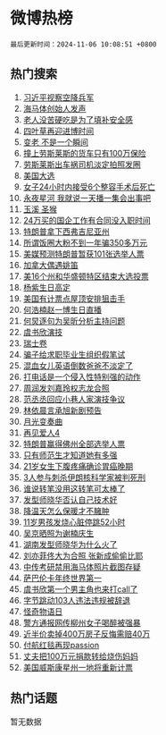 # 微博热榜

`最后更新时间：2024-11-06 10:08:51 +0800`

## 热门搜索

1. [习近平视察空降兵军](https://m.weibo.cn/search?containerid=100103type%3D1%26t%3D10%26q%3D%23%E4%B9%A0%E8%BF%91%E5%B9%B3%E8%A7%86%E5%AF%9F%E7%A9%BA%E9%99%8D%E5%85%B5%E5%86%9B%23&stream_entry_id=51&isnewpage=1&extparam=seat%3D1%26stream_entry_id%3D51%26c_type%3D51%26q%3D%2523%25E4%25B9%25A0%25E8%25BF%2591%25E5%25B9%25B3%25E8%25A7%2586%25E5%25AF%259F%25E7%25A9%25BA%25E9%2599%258D%25E5%2585%25B5%25E5%2586%259B%2523%26cate%3D10103%26dgr%3D0%26pos%3D0%26filter_type%3Drealtimehot%26display_time%3D1730858931%26pre_seqid%3D17308589310290274202854)
1. [海马体创始人发声](https://m.weibo.cn/search?containerid=100103type%3D1%26t%3D10%26q%3D%23%E6%B5%B7%E9%A9%AC%E4%BD%93%E5%88%9B%E5%A7%8B%E4%BA%BA%E5%8F%91%E5%A3%B0%23&stream_entry_id=31&isnewpage=1&extparam=seat%3D1%26flag%3D2%26band_rank%3D1%26cate%3D5001%26pos%3D0%26stream_entry_id%3D31%26lcate%3D5001%26q%3D%2523%25E6%25B5%25B7%25E9%25A9%25AC%25E4%25BD%2593%25E5%2588%259B%25E5%25A7%258B%25E4%25BA%25BA%25E5%258F%2591%25E5%25A3%25B0%2523%26dgr%3D0%26c_type%3D31%26realpos%3D1%26filter_type%3Drealtimehot%26display_time%3D1730858931%26pre_seqid%3D17308589310290274202854)
1. [老人没苦硬吃是为了填补安全感](https://m.weibo.cn/search?containerid=100103type%3D1%26t%3D10%26q%3D%23%E8%80%81%E4%BA%BA%E6%B2%A1%E8%8B%A6%E7%A1%AC%E5%90%83%E6%98%AF%E4%B8%BA%E4%BA%86%E5%A1%AB%E8%A1%A5%E5%AE%89%E5%85%A8%E6%84%9F%23&stream_entry_id=31&isnewpage=1&extparam=seat%3D1%26flag%3D0%26band_rank%3D2%26cate%3D5001%26pos%3D1%26stream_entry_id%3D31%26lcate%3D5001%26q%3D%2523%25E8%2580%2581%25E4%25BA%25BA%25E6%25B2%25A1%25E8%258B%25A6%25E7%25A1%25AC%25E5%2590%2583%25E6%2598%25AF%25E4%25B8%25BA%25E4%25BA%2586%25E5%25A1%25AB%25E8%25A1%25A5%25E5%25AE%2589%25E5%2585%25A8%25E6%2584%259F%2523%26dgr%3D0%26c_type%3D31%26realpos%3D2%26filter_type%3Drealtimehot%26display_time%3D1730858931%26pre_seqid%3D17308589310290274202854)
1. [四叶草再迎进博时间](https://m.weibo.cn/search?containerid=100103type%3D1%26t%3D10%26q%3D%23%E5%9B%9B%E5%8F%B6%E8%8D%89%E5%86%8D%E8%BF%8E%E8%BF%9B%E5%8D%9A%E6%97%B6%E9%97%B4%23&stream_entry_id=31&isnewpage=1&extparam=seat%3D1%26flag%3D0%26band_rank%3D3%26cate%3D5001%26pos%3D2%26stream_entry_id%3D31%26lcate%3D5001%26q%3D%2523%25E5%259B%259B%25E5%258F%25B6%25E8%258D%2589%25E5%2586%258D%25E8%25BF%258E%25E8%25BF%259B%25E5%258D%259A%25E6%2597%25B6%25E9%2597%25B4%2523%26dgr%3D0%26c_type%3D31%26realpos%3D3%26filter_type%3Drealtimehot%26display_time%3D1730858931%26pre_seqid%3D17308589310290274202854)
1. [变老 不是一个瞬间](https://m.weibo.cn/search?containerid=100103type%3D1%26t%3D10%26q%3D%23%E5%8F%98%E8%80%81+%E4%B8%8D%E6%98%AF%E4%B8%80%E4%B8%AA%E7%9E%AC%E9%97%B4%23&stream_entry_id=31&isnewpage=1&extparam=seat%3D1%26band_rank%3D4%26is_ad_pos%3D1%26lcate%3D5001%26cate%3D5001%26stream_entry_id%3D31%26topic_ad%3D1%26pos%3D3%26q%3D%2523%25E5%258F%2598%25E8%2580%2581%2520%25E4%25B8%258D%25E6%2598%25AF%25E4%25B8%2580%25E4%25B8%25AA%25E7%259E%25AC%25E9%2597%25B4%2523%26dgr%3D0%26c_type%3D31%26adid%3D263210%26filter_type%3Drealtimehot%26display_time%3D1730858931%26pre_seqid%3D17308589310290274202854)
1. [撞上劳斯莱斯的货车只有100万保险](https://m.weibo.cn/search?containerid=100103type%3D1%26t%3D10%26q%3D%23%E6%92%9E%E4%B8%8A%E5%8A%B3%E6%96%AF%E8%8E%B1%E6%96%AF%E7%9A%84%E8%B4%A7%E8%BD%A6%E5%8F%AA%E6%9C%89100%E4%B8%87%E4%BF%9D%E9%99%A9%23&stream_entry_id=31&isnewpage=1&extparam=seat%3D1%26flag%3D0%26band_rank%3D4%26cate%3D5001%26pos%3D4%26stream_entry_id%3D31%26lcate%3D5001%26q%3D%2523%25E6%2592%259E%25E4%25B8%258A%25E5%258A%25B3%25E6%2596%25AF%25E8%258E%25B1%25E6%2596%25AF%25E7%259A%2584%25E8%25B4%25A7%25E8%25BD%25A6%25E5%258F%25AA%25E6%259C%2589100%25E4%25B8%2587%25E4%25BF%259D%25E9%2599%25A9%2523%26dgr%3D0%26c_type%3D31%26realpos%3D4%26filter_type%3Drealtimehot%26display_time%3D1730858931%26pre_seqid%3D17308589310290274202854)
1. [劳斯莱斯出车祸司机淡定拍照发圈](https://m.weibo.cn/search?containerid=100103type%3D1%26t%3D10%26q%3D%23%E5%8A%B3%E6%96%AF%E8%8E%B1%E6%96%AF%E5%87%BA%E8%BD%A6%E7%A5%B8%E5%8F%B8%E6%9C%BA%E6%B7%A1%E5%AE%9A%E6%8B%8D%E7%85%A7%E5%8F%91%E5%9C%88%23&stream_entry_id=31&isnewpage=1&extparam=seat%3D1%26flag%3D0%26band_rank%3D5%26cate%3D5001%26pos%3D5%26stream_entry_id%3D31%26lcate%3D5001%26q%3D%2523%25E5%258A%25B3%25E6%2596%25AF%25E8%258E%25B1%25E6%2596%25AF%25E5%2587%25BA%25E8%25BD%25A6%25E7%25A5%25B8%25E5%258F%25B8%25E6%259C%25BA%25E6%25B7%25A1%25E5%25AE%259A%25E6%258B%258D%25E7%2585%25A7%25E5%258F%2591%25E5%259C%2588%2523%26dgr%3D0%26c_type%3D31%26realpos%3D5%26filter_type%3Drealtimehot%26display_time%3D1730858931%26pre_seqid%3D17308589310290274202854)
1. [美国大选](https://m.weibo.cn/search?containerid=100103type%3D1%26t%3D10%26q%3D%23%E7%BE%8E%E5%9B%BD%E5%A4%A7%E9%80%89%23&stream_entry_id=31&isnewpage=1&extparam=seat%3D1%26flag%3D16%26band_rank%3D6%26cate%3D5001%26pos%3D6%26stream_entry_id%3D31%26lcate%3D5001%26q%3D%2523%25E7%25BE%258E%25E5%259B%25BD%25E5%25A4%25A7%25E9%2580%2589%2523%26dgr%3D0%26c_type%3D31%26realpos%3D6%26filter_type%3Drealtimehot%26display_time%3D1730858931%26pre_seqid%3D17308589310290274202854)
1. [女子24小时内接受6个整容手术后死亡](https://m.weibo.cn/search?containerid=100103type%3D1%26t%3D10%26q%3D%23%E5%A5%B3%E5%AD%9024%E5%B0%8F%E6%97%B6%E5%86%85%E6%8E%A5%E5%8F%976%E4%B8%AA%E6%95%B4%E5%AE%B9%E6%89%8B%E6%9C%AF%E5%90%8E%E6%AD%BB%E4%BA%A1%23&stream_entry_id=31&isnewpage=1&extparam=seat%3D1%26flag%3D1%26band_rank%3D7%26cate%3D5001%26pos%3D7%26stream_entry_id%3D31%26lcate%3D5001%26q%3D%2523%25E5%25A5%25B3%25E5%25AD%259024%25E5%25B0%258F%25E6%2597%25B6%25E5%2586%2585%25E6%258E%25A5%25E5%258F%25976%25E4%25B8%25AA%25E6%2595%25B4%25E5%25AE%25B9%25E6%2589%258B%25E6%259C%25AF%25E5%2590%258E%25E6%25AD%25BB%25E4%25BA%25A1%2523%26dgr%3D0%26c_type%3D31%26realpos%3D7%26filter_type%3Drealtimehot%26display_time%3D1730858931%26pre_seqid%3D17308589310290274202854)
1. [永夜星河 我就说一天播一集会出事吧](https://m.weibo.cn/search?containerid=100103type%3D1%26t%3D10%26q%3D%E6%B0%B8%E5%A4%9C%E6%98%9F%E6%B2%B3+%E6%88%91%E5%B0%B1%E8%AF%B4%E4%B8%80%E5%A4%A9%E6%92%AD%E4%B8%80%E9%9B%86%E4%BC%9A%E5%87%BA%E4%BA%8B%E5%90%A7&stream_entry_id=31&isnewpage=1&extparam=seat%3D1%26flag%3D2%26band_rank%3D8%26cate%3D5001%26pos%3D8%26stream_entry_id%3D31%26lcate%3D5001%26q%3D%25E6%25B0%25B8%25E5%25A4%259C%25E6%2598%259F%25E6%25B2%25B3%2520%25E6%2588%2591%25E5%25B0%25B1%25E8%25AF%25B4%25E4%25B8%2580%25E5%25A4%25A9%25E6%2592%25AD%25E4%25B8%2580%25E9%259B%2586%25E4%25BC%259A%25E5%2587%25BA%25E4%25BA%258B%25E5%2590%25A7%26dgr%3D0%26c_type%3D31%26realpos%3D8%26filter_type%3Drealtimehot%26display_time%3D1730858931%26pre_seqid%3D17308589310290274202854)
1. [玉溪 圣猴](https://m.weibo.cn/search?containerid=100103type%3D1%26t%3D10%26q%3D%E7%8E%89%E6%BA%AA+%E5%9C%A3%E7%8C%B4&stream_entry_id=31&isnewpage=1&extparam=seat%3D1%26flag%3D1%26band_rank%3D9%26cate%3D5001%26pos%3D9%26stream_entry_id%3D31%26lcate%3D5001%26q%3D%25E7%258E%2589%25E6%25BA%25AA%2520%25E5%259C%25A3%25E7%258C%25B4%26dgr%3D0%26c_type%3D31%26realpos%3D9%26filter_type%3Drealtimehot%26display_time%3D1730858931%26pre_seqid%3D17308589310290274202854)
1. [24万买的国企工作有合同没入职时间](https://m.weibo.cn/search?containerid=100103type%3D1%26t%3D10%26q%3D%2324%E4%B8%87%E4%B9%B0%E7%9A%84%E5%9B%BD%E4%BC%81%E5%B7%A5%E4%BD%9C%E6%9C%89%E5%90%88%E5%90%8C%E6%B2%A1%E5%85%A5%E8%81%8C%E6%97%B6%E9%97%B4%23&stream_entry_id=31&isnewpage=1&extparam=seat%3D1%26flag%3D1%26band_rank%3D10%26cate%3D5001%26pos%3D10%26stream_entry_id%3D31%26lcate%3D5001%26q%3D%252324%25E4%25B8%2587%25E4%25B9%25B0%25E7%259A%2584%25E5%259B%25BD%25E4%25BC%2581%25E5%25B7%25A5%25E4%25BD%259C%25E6%259C%2589%25E5%2590%2588%25E5%2590%258C%25E6%25B2%25A1%25E5%2585%25A5%25E8%2581%258C%25E6%2597%25B6%25E9%2597%25B4%2523%26dgr%3D0%26c_type%3D31%26realpos%3D10%26filter_type%3Drealtimehot%26display_time%3D1730858931%26pre_seqid%3D17308589310290274202854)
1. [特朗普拿下西弗吉尼亚州](https://m.weibo.cn/search?containerid=100103type%3D1%26t%3D10%26q%3D%23%E7%89%B9%E6%9C%97%E6%99%AE%E6%8B%BF%E4%B8%8B%E8%A5%BF%E5%BC%97%E5%90%89%E5%B0%BC%E4%BA%9A%E5%B7%9E%23&stream_entry_id=31&isnewpage=1&extparam=seat%3D1%26flag%3D1%26band_rank%3D11%26cate%3D5001%26pos%3D11%26stream_entry_id%3D31%26lcate%3D5001%26q%3D%2523%25E7%2589%25B9%25E6%259C%2597%25E6%2599%25AE%25E6%258B%25BF%25E4%25B8%258B%25E8%25A5%25BF%25E5%25BC%2597%25E5%2590%2589%25E5%25B0%25BC%25E4%25BA%259A%25E5%25B7%259E%2523%26dgr%3D0%26c_type%3D31%26realpos%3D11%26filter_type%3Drealtimehot%26display_time%3D1730858931%26pre_seqid%3D17308589310290274202854)
1. [所谓饭圈大粉不到一年骗350多万元](https://m.weibo.cn/search?containerid=100103type%3D1%26t%3D10%26q%3D%23%E6%89%80%E8%B0%93%E9%A5%AD%E5%9C%88%E5%A4%A7%E7%B2%89%E4%B8%8D%E5%88%B0%E4%B8%80%E5%B9%B4%E9%AA%97350%E5%A4%9A%E4%B8%87%E5%85%83%23&stream_entry_id=31&isnewpage=1&extparam=seat%3D1%26flag%3D0%26band_rank%3D12%26cate%3D5001%26pos%3D12%26stream_entry_id%3D31%26lcate%3D5001%26q%3D%2523%25E6%2589%2580%25E8%25B0%2593%25E9%25A5%25AD%25E5%259C%2588%25E5%25A4%25A7%25E7%25B2%2589%25E4%25B8%258D%25E5%2588%25B0%25E4%25B8%2580%25E5%25B9%25B4%25E9%25AA%2597350%25E5%25A4%259A%25E4%25B8%2587%25E5%2585%2583%2523%26dgr%3D0%26c_type%3D31%26realpos%3D12%26filter_type%3Drealtimehot%26display_time%3D1730858931%26pre_seqid%3D17308589310290274202854)
1. [美媒预测特朗普暂获101张选举人票](https://m.weibo.cn/search?containerid=100103type%3D1%26t%3D10%26q%3D%23%E7%BE%8E%E5%AA%92%E9%A2%84%E6%B5%8B%E7%89%B9%E6%9C%97%E6%99%AE%E6%9A%82%E8%8E%B7101%E5%BC%A0%E9%80%89%E4%B8%BE%E4%BA%BA%E7%A5%A8%23&stream_entry_id=31&isnewpage=1&extparam=seat%3D1%26flag%3D1%26band_rank%3D13%26cate%3D5001%26pos%3D13%26stream_entry_id%3D31%26lcate%3D5001%26q%3D%2523%25E7%25BE%258E%25E5%25AA%2592%25E9%25A2%2584%25E6%25B5%258B%25E7%2589%25B9%25E6%259C%2597%25E6%2599%25AE%25E6%259A%2582%25E8%258E%25B7101%25E5%25BC%25A0%25E9%2580%2589%25E4%25B8%25BE%25E4%25BA%25BA%25E7%25A5%25A8%2523%26dgr%3D0%26c_type%3D31%26realpos%3D13%26filter_type%3Drealtimehot%26display_time%3D1730858931%26pre_seqid%3D17308589310290274202854)
1. [加拿大偶遇姚笛](https://m.weibo.cn/search?containerid=100103type%3D1%26t%3D10%26q%3D%23%E5%8A%A0%E6%8B%BF%E5%A4%A7%E5%81%B6%E9%81%87%E5%A7%9A%E7%AC%9B%23&stream_entry_id=31&isnewpage=1&extparam=seat%3D1%26flag%3D2%26band_rank%3D14%26cate%3D5001%26pos%3D14%26stream_entry_id%3D31%26lcate%3D5001%26q%3D%2523%25E5%258A%25A0%25E6%258B%25BF%25E5%25A4%25A7%25E5%2581%25B6%25E9%2581%2587%25E5%25A7%259A%25E7%25AC%259B%2523%26dgr%3D0%26c_type%3D31%26realpos%3D14%26filter_type%3Drealtimehot%26display_time%3D1730858931%26pre_seqid%3D17308589310290274202854)
1. [美16个州和华盛顿特区结束大选投票](https://m.weibo.cn/search?containerid=100103type%3D1%26t%3D10%26q%3D%23%E7%BE%8E16%E4%B8%AA%E5%B7%9E%E5%92%8C%E5%8D%8E%E7%9B%9B%E9%A1%BF%E7%89%B9%E5%8C%BA%E7%BB%93%E6%9D%9F%E5%A4%A7%E9%80%89%E6%8A%95%E7%A5%A8%23&stream_entry_id=31&isnewpage=1&extparam=seat%3D1%26flag%3D0%26band_rank%3D15%26cate%3D5001%26pos%3D15%26stream_entry_id%3D31%26lcate%3D5001%26q%3D%2523%25E7%25BE%258E16%25E4%25B8%25AA%25E5%25B7%259E%25E5%2592%258C%25E5%258D%258E%25E7%259B%259B%25E9%25A1%25BF%25E7%2589%25B9%25E5%258C%25BA%25E7%25BB%2593%25E6%259D%259F%25E5%25A4%25A7%25E9%2580%2589%25E6%258A%2595%25E7%25A5%25A8%2523%26dgr%3D0%26c_type%3D31%26realpos%3D15%26filter_type%3Drealtimehot%26display_time%3D1730858931%26pre_seqid%3D17308589310290274202854)
1. [杨紫生日高定](https://m.weibo.cn/search?containerid=100103type%3D1%26t%3D10%26q%3D%23%E6%9D%A8%E7%B4%AB%E7%94%9F%E6%97%A5%E9%AB%98%E5%AE%9A%23&stream_entry_id=31&isnewpage=1&extparam=seat%3D1%26flag%3D1%26band_rank%3D16%26cate%3D5001%26pos%3D16%26stream_entry_id%3D31%26lcate%3D5001%26q%3D%2523%25E6%259D%25A8%25E7%25B4%25AB%25E7%2594%259F%25E6%2597%25A5%25E9%25AB%2598%25E5%25AE%259A%2523%26dgr%3D0%26c_type%3D31%26realpos%3D16%26filter_type%3Drealtimehot%26display_time%3D1730858931%26pre_seqid%3D17308589310290274202854)
1. [美国有计票点屋顶安排狙击手](https://m.weibo.cn/search?containerid=100103type%3D1%26t%3D10%26q%3D%23%E7%BE%8E%E5%9B%BD%E6%9C%89%E8%AE%A1%E7%A5%A8%E7%82%B9%E5%B1%8B%E9%A1%B6%E5%AE%89%E6%8E%92%E7%8B%99%E5%87%BB%E6%89%8B%23&stream_entry_id=31&isnewpage=1&extparam=seat%3D1%26flag%3D1%26band_rank%3D17%26cate%3D5001%26pos%3D17%26stream_entry_id%3D31%26lcate%3D5001%26q%3D%2523%25E7%25BE%258E%25E5%259B%25BD%25E6%259C%2589%25E8%25AE%25A1%25E7%25A5%25A8%25E7%2582%25B9%25E5%25B1%258B%25E9%25A1%25B6%25E5%25AE%2589%25E6%258E%2592%25E7%258B%2599%25E5%2587%25BB%25E6%2589%258B%2523%26dgr%3D0%26c_type%3D31%26realpos%3D17%26filter_type%3Drealtimehot%26display_time%3D1730858931%26pre_seqid%3D17308589310290274202854)
1. [何浩楠赵一博生日直播](https://m.weibo.cn/search?containerid=100103type%3D1%26t%3D10%26q%3D%23%E4%BD%95%E6%B5%A9%E6%A5%A0%E8%B5%B5%E4%B8%80%E5%8D%9A%E7%94%9F%E6%97%A5%E7%9B%B4%E6%92%AD%23&stream_entry_id=31&isnewpage=1&extparam=seat%3D1%26flag%3D0%26band_rank%3D18%26cate%3D5001%26pos%3D18%26stream_entry_id%3D31%26lcate%3D5001%26q%3D%2523%25E4%25BD%2595%25E6%25B5%25A9%25E6%25A5%25A0%25E8%25B5%25B5%25E4%25B8%2580%25E5%258D%259A%25E7%2594%259F%25E6%2597%25A5%25E7%259B%25B4%25E6%2592%25AD%2523%26dgr%3D0%26c_type%3D31%26realpos%3D18%26filter_type%3Drealtimehot%26display_time%3D1730858931%26pre_seqid%3D17308589310290274202854)
1. [何炅逐句为吴昕分析主持问题](https://m.weibo.cn/search?containerid=100103type%3D1%26t%3D10%26q%3D%23%E4%BD%95%E7%82%85%E9%80%90%E5%8F%A5%E4%B8%BA%E5%90%B4%E6%98%95%E5%88%86%E6%9E%90%E4%B8%BB%E6%8C%81%E9%97%AE%E9%A2%98%23&stream_entry_id=31&isnewpage=1&extparam=seat%3D1%26flag%3D1%26band_rank%3D19%26cate%3D5001%26pos%3D19%26stream_entry_id%3D31%26lcate%3D5001%26q%3D%2523%25E4%25BD%2595%25E7%2582%2585%25E9%2580%2590%25E5%258F%25A5%25E4%25B8%25BA%25E5%2590%25B4%25E6%2598%2595%25E5%2588%2586%25E6%259E%2590%25E4%25B8%25BB%25E6%258C%2581%25E9%2597%25AE%25E9%25A2%2598%2523%26dgr%3D0%26c_type%3D31%26realpos%3D19%26filter_type%3Drealtimehot%26display_time%3D1730858931%26pre_seqid%3D17308589310290274202854)
1. [虞书欣演技](https://m.weibo.cn/search?containerid=100103type%3D1%26t%3D10%26q%3D%E8%99%9E%E4%B9%A6%E6%AC%A3%E6%BC%94%E6%8A%80&stream_entry_id=31&isnewpage=1&extparam=seat%3D1%26flag%3D0%26band_rank%3D20%26cate%3D5001%26pos%3D20%26stream_entry_id%3D31%26lcate%3D5001%26q%3D%25E8%2599%259E%25E4%25B9%25A6%25E6%25AC%25A3%25E6%25BC%2594%25E6%258A%2580%26dgr%3D0%26c_type%3D31%26realpos%3D20%26filter_type%3Drealtimehot%26display_time%3D1730858931%26pre_seqid%3D17308589310290274202854)
1. [瑞士卷](https://m.weibo.cn/search?containerid=100103type%3D1%26t%3D10%26q%3D%E7%91%9E%E5%A3%AB%E5%8D%B7&stream_entry_id=31&isnewpage=1&extparam=seat%3D1%26flag%3D0%26band_rank%3D21%26cate%3D5001%26pos%3D21%26stream_entry_id%3D31%26lcate%3D5001%26q%3D%25E7%2591%259E%25E5%25A3%25AB%25E5%258D%25B7%26dgr%3D0%26c_type%3D31%26realpos%3D21%26filter_type%3Drealtimehot%26display_time%3D1730858931%26pre_seqid%3D17308589310290274202854)
1. [骗子给求职毕业生组织假笔试](https://m.weibo.cn/search?containerid=100103type%3D1%26t%3D10%26q%3D%23%E9%AA%97%E5%AD%90%E7%BB%99%E6%B1%82%E8%81%8C%E6%AF%95%E4%B8%9A%E7%94%9F%E7%BB%84%E7%BB%87%E5%81%87%E7%AC%94%E8%AF%95%23&stream_entry_id=31&isnewpage=1&extparam=seat%3D1%26flag%3D0%26band_rank%3D22%26cate%3D5001%26pos%3D22%26stream_entry_id%3D31%26lcate%3D5001%26q%3D%2523%25E9%25AA%2597%25E5%25AD%2590%25E7%25BB%2599%25E6%25B1%2582%25E8%2581%258C%25E6%25AF%2595%25E4%25B8%259A%25E7%2594%259F%25E7%25BB%2584%25E7%25BB%2587%25E5%2581%2587%25E7%25AC%2594%25E8%25AF%2595%2523%26dgr%3D0%26c_type%3D31%26realpos%3D22%26filter_type%3Drealtimehot%26display_time%3D1730858931%26pre_seqid%3D17308589310290274202854)
1. [混血女儿英语倒数爸爸不淡定了](https://m.weibo.cn/search?containerid=100103type%3D1%26t%3D10%26q%3D%23%E6%B7%B7%E8%A1%80%E5%A5%B3%E5%84%BF%E8%8B%B1%E8%AF%AD%E5%80%92%E6%95%B0%E7%88%B8%E7%88%B8%E4%B8%8D%E6%B7%A1%E5%AE%9A%E4%BA%86%23&stream_entry_id=31&isnewpage=1&extparam=seat%3D1%26flag%3D0%26band_rank%3D23%26cate%3D5001%26pos%3D23%26stream_entry_id%3D31%26lcate%3D5001%26q%3D%2523%25E6%25B7%25B7%25E8%25A1%2580%25E5%25A5%25B3%25E5%2584%25BF%25E8%258B%25B1%25E8%25AF%25AD%25E5%2580%2592%25E6%2595%25B0%25E7%2588%25B8%25E7%2588%25B8%25E4%25B8%258D%25E6%25B7%25A1%25E5%25AE%259A%25E4%25BA%2586%2523%26dgr%3D0%26c_type%3D31%26realpos%3D23%26filter_type%3Drealtimehot%26display_time%3D1730858931%26pre_seqid%3D17308589310290274202854)
1. [打电话是一个侵入性特别强的动作](https://m.weibo.cn/search?containerid=100103type%3D1%26t%3D10%26q%3D%E6%89%93%E7%94%B5%E8%AF%9D%E6%98%AF%E4%B8%80%E4%B8%AA%E4%BE%B5%E5%85%A5%E6%80%A7%E7%89%B9%E5%88%AB%E5%BC%BA%E7%9A%84%E5%8A%A8%E4%BD%9C&stream_entry_id=31&isnewpage=1&extparam=seat%3D1%26flag%3D0%26band_rank%3D24%26cate%3D5001%26pos%3D24%26stream_entry_id%3D31%26lcate%3D5001%26q%3D%25E6%2589%2593%25E7%2594%25B5%25E8%25AF%259D%25E6%2598%25AF%25E4%25B8%2580%25E4%25B8%25AA%25E4%25BE%25B5%25E5%2585%25A5%25E6%2580%25A7%25E7%2589%25B9%25E5%2588%25AB%25E5%25BC%25BA%25E7%259A%2584%25E5%258A%25A8%25E4%25BD%259C%26dgr%3D0%26c_type%3D31%26realpos%3D24%26filter_type%3Drealtimehot%26display_time%3D1730858931%26pre_seqid%3D17308589310290274202854)
1. [周润发刘嘉玲权志龙合照](https://m.weibo.cn/search?containerid=100103type%3D1%26t%3D10%26q%3D%23%E5%91%A8%E6%B6%A6%E5%8F%91%E5%88%98%E5%98%89%E7%8E%B2%E6%9D%83%E5%BF%97%E9%BE%99%E5%90%88%E7%85%A7%23&stream_entry_id=31&isnewpage=1&extparam=seat%3D1%26flag%3D1%26band_rank%3D25%26cate%3D5001%26pos%3D25%26stream_entry_id%3D31%26lcate%3D5001%26q%3D%2523%25E5%2591%25A8%25E6%25B6%25A6%25E5%258F%2591%25E5%2588%2598%25E5%2598%2589%25E7%258E%25B2%25E6%259D%2583%25E5%25BF%2597%25E9%25BE%2599%25E5%2590%2588%25E7%2585%25A7%2523%26dgr%3D0%26c_type%3D31%26realpos%3D25%26filter_type%3Drealtimehot%26display_time%3D1730858931%26pre_seqid%3D17308589310290274202854)
1. [范丞丞回应小巷人家演技争议](https://m.weibo.cn/search?containerid=100103type%3D1%26t%3D10%26q%3D%23%E8%8C%83%E4%B8%9E%E4%B8%9E%E5%9B%9E%E5%BA%94%E5%B0%8F%E5%B7%B7%E4%BA%BA%E5%AE%B6%E6%BC%94%E6%8A%80%E4%BA%89%E8%AE%AE%23&stream_entry_id=31&isnewpage=1&extparam=seat%3D1%26flag%3D0%26band_rank%3D26%26cate%3D5001%26pos%3D26%26stream_entry_id%3D31%26lcate%3D5001%26q%3D%2523%25E8%258C%2583%25E4%25B8%259E%25E4%25B8%259E%25E5%259B%259E%25E5%25BA%2594%25E5%25B0%258F%25E5%25B7%25B7%25E4%25BA%25BA%25E5%25AE%25B6%25E6%25BC%2594%25E6%258A%2580%25E4%25BA%2589%25E8%25AE%25AE%2523%26dgr%3D0%26c_type%3D31%26realpos%3D26%26filter_type%3Drealtimehot%26display_time%3D1730858931%26pre_seqid%3D17308589310290274202854)
1. [林依晨言承旭新剧预告](https://m.weibo.cn/search?containerid=100103type%3D1%26t%3D10%26q%3D%E6%9E%97%E4%BE%9D%E6%99%A8%E8%A8%80%E6%89%BF%E6%97%AD%E6%96%B0%E5%89%A7%E9%A2%84%E5%91%8A&stream_entry_id=31&isnewpage=1&extparam=seat%3D1%26flag%3D0%26band_rank%3D27%26cate%3D5001%26pos%3D27%26stream_entry_id%3D31%26lcate%3D5001%26q%3D%25E6%259E%2597%25E4%25BE%259D%25E6%2599%25A8%25E8%25A8%2580%25E6%2589%25BF%25E6%2597%25AD%25E6%2596%25B0%25E5%2589%25A7%25E9%25A2%2584%25E5%2591%258A%26dgr%3D0%26c_type%3D31%26realpos%3D27%26filter_type%3Drealtimehot%26display_time%3D1730858931%26pre_seqid%3D17308589310290274202854)
1. [月光变奏曲](https://m.weibo.cn/search?containerid=100103type%3D1%26t%3D10%26q%3D%E6%9C%88%E5%85%89%E5%8F%98%E5%A5%8F%E6%9B%B2&stream_entry_id=31&isnewpage=1&extparam=seat%3D1%26flag%3D0%26band_rank%3D28%26cate%3D5001%26pos%3D28%26stream_entry_id%3D31%26lcate%3D5001%26q%3D%25E6%259C%2588%25E5%2585%2589%25E5%258F%2598%25E5%25A5%258F%25E6%259B%25B2%26dgr%3D0%26c_type%3D31%26realpos%3D28%26filter_type%3Drealtimehot%26display_time%3D1730858931%26pre_seqid%3D17308589310290274202854)
1. [再见爱人4](https://m.weibo.cn/search?containerid=100103type%3D1%26t%3D10%26q%3D%23%E5%86%8D%E8%A7%81%E7%88%B1%E4%BA%BA4%23&stream_entry_id=31&isnewpage=1&extparam=seat%3D1%26flag%3D0%26band_rank%3D29%26cate%3D5001%26pos%3D29%26stream_entry_id%3D31%26lcate%3D5001%26q%3D%2523%25E5%2586%258D%25E8%25A7%2581%25E7%2588%25B1%25E4%25BA%25BA4%2523%26dgr%3D0%26c_type%3D31%26realpos%3D29%26filter_type%3Drealtimehot%26display_time%3D1730858931%26pre_seqid%3D17308589310290274202854)
1. [特朗普赢得佛州全部选举人票](https://m.weibo.cn/search?containerid=100103type%3D1%26t%3D10%26q%3D%23%E7%89%B9%E6%9C%97%E6%99%AE%E8%B5%A2%E5%BE%97%E4%BD%9B%E5%B7%9E%E5%85%A8%E9%83%A8%E9%80%89%E4%B8%BE%E4%BA%BA%E7%A5%A8%23&stream_entry_id=31&isnewpage=1&extparam=seat%3D1%26flag%3D1%26band_rank%3D30%26cate%3D5001%26pos%3D30%26stream_entry_id%3D31%26lcate%3D5001%26q%3D%2523%25E7%2589%25B9%25E6%259C%2597%25E6%2599%25AE%25E8%25B5%25A2%25E5%25BE%2597%25E4%25BD%259B%25E5%25B7%259E%25E5%2585%25A8%25E9%2583%25A8%25E9%2580%2589%25E4%25B8%25BE%25E4%25BA%25BA%25E7%25A5%25A8%2523%26dgr%3D0%26c_type%3D31%26realpos%3D30%26filter_type%3Drealtimehot%26display_time%3D1730858931%26pre_seqid%3D17308589310290274202854)
1. [只有师范生才知道她有多强](https://m.weibo.cn/search?containerid=100103type%3D1%26t%3D10%26q%3D%E5%8F%AA%E6%9C%89%E5%B8%88%E8%8C%83%E7%94%9F%E6%89%8D%E7%9F%A5%E9%81%93%E5%A5%B9%E6%9C%89%E5%A4%9A%E5%BC%BA&stream_entry_id=31&isnewpage=1&extparam=seat%3D1%26flag%3D1%26band_rank%3D31%26cate%3D5001%26pos%3D31%26stream_entry_id%3D31%26lcate%3D5001%26q%3D%25E5%258F%25AA%25E6%259C%2589%25E5%25B8%2588%25E8%258C%2583%25E7%2594%259F%25E6%2589%258D%25E7%259F%25A5%25E9%2581%2593%25E5%25A5%25B9%25E6%259C%2589%25E5%25A4%259A%25E5%25BC%25BA%26dgr%3D0%26c_type%3D31%26realpos%3D31%26filter_type%3Drealtimehot%26display_time%3D1730858931%26pre_seqid%3D17308589310290274202854)
1. [21岁女生下腹疼痛确诊胃癌晚期](https://m.weibo.cn/search?containerid=100103type%3D1%26t%3D10%26q%3D%2321%E5%B2%81%E5%A5%B3%E7%94%9F%E4%B8%8B%E8%85%B9%E7%96%BC%E7%97%9B%E7%A1%AE%E8%AF%8A%E8%83%83%E7%99%8C%E6%99%9A%E6%9C%9F%23&stream_entry_id=31&isnewpage=1&extparam=seat%3D1%26flag%3D0%26band_rank%3D32%26cate%3D5001%26pos%3D32%26stream_entry_id%3D31%26lcate%3D5001%26q%3D%252321%25E5%25B2%2581%25E5%25A5%25B3%25E7%2594%259F%25E4%25B8%258B%25E8%2585%25B9%25E7%2596%25BC%25E7%2597%259B%25E7%25A1%25AE%25E8%25AF%258A%25E8%2583%2583%25E7%2599%258C%25E6%2599%259A%25E6%259C%259F%2523%26dgr%3D0%26c_type%3D31%26realpos%3D32%26filter_type%3Drealtimehot%26display_time%3D1730858931%26pre_seqid%3D17308589310290274202854)
1. [3人参与刺杀伊朗核科学家被判死刑](https://m.weibo.cn/search?containerid=100103type%3D1%26t%3D10%26q%3D%233%E4%BA%BA%E5%8F%82%E4%B8%8E%E5%88%BA%E6%9D%80%E4%BC%8A%E6%9C%97%E6%A0%B8%E7%A7%91%E5%AD%A6%E5%AE%B6%E8%A2%AB%E5%88%A4%E6%AD%BB%E5%88%91%23&stream_entry_id=31&isnewpage=1&extparam=seat%3D1%26flag%3D1%26band_rank%3D33%26cate%3D5001%26pos%3D33%26stream_entry_id%3D31%26lcate%3D5001%26q%3D%25233%25E4%25BA%25BA%25E5%258F%2582%25E4%25B8%258E%25E5%2588%25BA%25E6%259D%2580%25E4%25BC%258A%25E6%259C%2597%25E6%25A0%25B8%25E7%25A7%2591%25E5%25AD%25A6%25E5%25AE%25B6%25E8%25A2%25AB%25E5%2588%25A4%25E6%25AD%25BB%25E5%2588%2591%2523%26dgr%3D0%26c_type%3D31%26realpos%3D33%26filter_type%3Drealtimehot%26display_time%3D1730858931%26pre_seqid%3D17308589310290274202854)
1. [谁说转笔没用这转笔可太棒了](https://m.weibo.cn/search?containerid=100103type%3D1%26t%3D10%26q%3D%23%E8%B0%81%E8%AF%B4%E8%BD%AC%E7%AC%94%E6%B2%A1%E7%94%A8%E8%BF%99%E8%BD%AC%E7%AC%94%E5%8F%AF%E5%A4%AA%E6%A3%92%E4%BA%86%23&stream_entry_id=31&isnewpage=1&extparam=seat%3D1%26flag%3D0%26band_rank%3D34%26cate%3D5001%26pos%3D34%26stream_entry_id%3D31%26lcate%3D5001%26q%3D%2523%25E8%25B0%2581%25E8%25AF%25B4%25E8%25BD%25AC%25E7%25AC%2594%25E6%25B2%25A1%25E7%2594%25A8%25E8%25BF%2599%25E8%25BD%25AC%25E7%25AC%2594%25E5%258F%25AF%25E5%25A4%25AA%25E6%25A3%2592%25E4%25BA%2586%2523%26dgr%3D0%26c_type%3D31%26realpos%3D34%26filter_type%3Drealtimehot%26display_time%3D1730858931%26pre_seqid%3D17308589310290274202854)
1. [发型师晓华否认自己技术好](https://m.weibo.cn/search?containerid=100103type%3D1%26t%3D10%26q%3D%23%E5%8F%91%E5%9E%8B%E5%B8%88%E6%99%93%E5%8D%8E%E5%90%A6%E8%AE%A4%E8%87%AA%E5%B7%B1%E6%8A%80%E6%9C%AF%E5%A5%BD%23&stream_entry_id=31&isnewpage=1&extparam=seat%3D1%26flag%3D1%26band_rank%3D35%26cate%3D5001%26pos%3D35%26stream_entry_id%3D31%26lcate%3D5001%26q%3D%2523%25E5%258F%2591%25E5%259E%258B%25E5%25B8%2588%25E6%2599%2593%25E5%258D%258E%25E5%2590%25A6%25E8%25AE%25A4%25E8%2587%25AA%25E5%25B7%25B1%25E6%258A%2580%25E6%259C%25AF%25E5%25A5%25BD%2523%26dgr%3D0%26c_type%3D31%26realpos%3D35%26filter_type%3Drealtimehot%26display_time%3D1730858931%26pre_seqid%3D17308589310290274202854)
1. [降温天怎么保暖才不臃肿](https://m.weibo.cn/search?containerid=100103type%3D1%26t%3D10%26q%3D%23%E9%99%8D%E6%B8%A9%E5%A4%A9%E6%80%8E%E4%B9%88%E4%BF%9D%E6%9A%96%E6%89%8D%E4%B8%8D%E8%87%83%E8%82%BF%23&stream_entry_id=31&isnewpage=1&extparam=seat%3D1%26flag%3D1%26band_rank%3D36%26cate%3D5001%26pos%3D36%26stream_entry_id%3D31%26lcate%3D5001%26q%3D%2523%25E9%2599%258D%25E6%25B8%25A9%25E5%25A4%25A9%25E6%2580%258E%25E4%25B9%2588%25E4%25BF%259D%25E6%259A%2596%25E6%2589%258D%25E4%25B8%258D%25E8%2587%2583%25E8%2582%25BF%2523%26dgr%3D0%26c_type%3D31%26realpos%3D36%26filter_type%3Drealtimehot%26display_time%3D1730858931%26pre_seqid%3D17308589310290274202854)
1. [11岁男孩发烧心脏停跳52小时](https://m.weibo.cn/search?containerid=100103type%3D1%26t%3D10%26q%3D%2311%E5%B2%81%E7%94%B7%E5%AD%A9%E5%8F%91%E7%83%A7%E5%BF%83%E8%84%8F%E5%81%9C%E8%B7%B352%E5%B0%8F%E6%97%B6%23&stream_entry_id=31&isnewpage=1&extparam=seat%3D1%26flag%3D0%26band_rank%3D37%26cate%3D5001%26pos%3D37%26stream_entry_id%3D31%26lcate%3D5001%26q%3D%252311%25E5%25B2%2581%25E7%2594%25B7%25E5%25AD%25A9%25E5%258F%2591%25E7%2583%25A7%25E5%25BF%2583%25E8%2584%258F%25E5%2581%259C%25E8%25B7%25B352%25E5%25B0%258F%25E6%2597%25B6%2523%26dgr%3D0%26c_type%3D31%26realpos%3D37%26filter_type%3Drealtimehot%26display_time%3D1730858931%26pre_seqid%3D17308589310290274202854)
1. [吴京晒照为谢楠庆生](https://m.weibo.cn/search?containerid=100103type%3D1%26t%3D10%26q%3D%23%E5%90%B4%E4%BA%AC%E6%99%92%E7%85%A7%E4%B8%BA%E8%B0%A2%E6%A5%A0%E5%BA%86%E7%94%9F%23&stream_entry_id=31&isnewpage=1&extparam=seat%3D1%26flag%3D1%26band_rank%3D38%26cate%3D5001%26pos%3D38%26stream_entry_id%3D31%26lcate%3D5001%26q%3D%2523%25E5%2590%25B4%25E4%25BA%25AC%25E6%2599%2592%25E7%2585%25A7%25E4%25B8%25BA%25E8%25B0%25A2%25E6%25A5%25A0%25E5%25BA%2586%25E7%2594%259F%2523%26dgr%3D0%26c_type%3D31%26realpos%3D38%26filter_type%3Drealtimehot%26display_time%3D1730858931%26pre_seqid%3D17308589310290274202854)
1. [湖南发型师晓华为什么火了](https://m.weibo.cn/search?containerid=100103type%3D1%26t%3D10%26q%3D%23%E6%B9%96%E5%8D%97%E5%8F%91%E5%9E%8B%E5%B8%88%E6%99%93%E5%8D%8E%E4%B8%BA%E4%BB%80%E4%B9%88%E7%81%AB%E4%BA%86%23&stream_entry_id=31&isnewpage=1&extparam=seat%3D1%26flag%3D0%26band_rank%3D39%26cate%3D5001%26pos%3D39%26stream_entry_id%3D31%26lcate%3D5001%26q%3D%2523%25E6%25B9%2596%25E5%258D%2597%25E5%258F%2591%25E5%259E%258B%25E5%25B8%2588%25E6%2599%2593%25E5%258D%258E%25E4%25B8%25BA%25E4%25BB%2580%25E4%25B9%2588%25E7%2581%25AB%25E4%25BA%2586%2523%26dgr%3D0%26c_type%3D31%26realpos%3D39%26filter_type%3Drealtimehot%26display_time%3D1730858931%26pre_seqid%3D17308589310290274202854)
1. [刘亦菲佟大为合照 张新成偷偷比耶](https://m.weibo.cn/search?containerid=100103type%3D1%26t%3D10%26q%3D%E5%88%98%E4%BA%A6%E8%8F%B2%E4%BD%9F%E5%A4%A7%E4%B8%BA%E5%90%88%E7%85%A7+%E5%BC%A0%E6%96%B0%E6%88%90%E5%81%B7%E5%81%B7%E6%AF%94%E8%80%B6&stream_entry_id=31&isnewpage=1&extparam=seat%3D1%26flag%3D0%26band_rank%3D40%26cate%3D5001%26pos%3D40%26stream_entry_id%3D31%26lcate%3D5001%26q%3D%25E5%2588%2598%25E4%25BA%25A6%25E8%258F%25B2%25E4%25BD%259F%25E5%25A4%25A7%25E4%25B8%25BA%25E5%2590%2588%25E7%2585%25A7%2520%25E5%25BC%25A0%25E6%2596%25B0%25E6%2588%2590%25E5%2581%25B7%25E5%2581%25B7%25E6%25AF%2594%25E8%2580%25B6%26dgr%3D0%26c_type%3D31%26realpos%3D40%26filter_type%3Drealtimehot%26display_time%3D1730858931%26pre_seqid%3D17308589310290274202854)
1. [中传考研禁用海马体照片截图存疑](https://m.weibo.cn/search?containerid=100103type%3D1%26t%3D10%26q%3D%23%E4%B8%AD%E4%BC%A0%E8%80%83%E7%A0%94%E7%A6%81%E7%94%A8%E6%B5%B7%E9%A9%AC%E4%BD%93%E7%85%A7%E7%89%87%E6%88%AA%E5%9B%BE%E5%AD%98%E7%96%91%23&stream_entry_id=31&isnewpage=1&extparam=seat%3D1%26flag%3D1%26band_rank%3D41%26cate%3D5001%26pos%3D41%26stream_entry_id%3D31%26lcate%3D5001%26q%3D%2523%25E4%25B8%25AD%25E4%25BC%25A0%25E8%2580%2583%25E7%25A0%2594%25E7%25A6%2581%25E7%2594%25A8%25E6%25B5%25B7%25E9%25A9%25AC%25E4%25BD%2593%25E7%2585%25A7%25E7%2589%2587%25E6%2588%25AA%25E5%259B%25BE%25E5%25AD%2598%25E7%2596%2591%2523%26dgr%3D0%26c_type%3D31%26realpos%3D41%26filter_type%3Drealtimehot%26display_time%3D1730858931%26pre_seqid%3D17308589310290274202854)
1. [萨巴伦卡年终世界第一](https://m.weibo.cn/search?containerid=100103type%3D1%26t%3D10%26q%3D%23%E8%90%A8%E5%B7%B4%E4%BC%A6%E5%8D%A1%E5%B9%B4%E7%BB%88%E4%B8%96%E7%95%8C%E7%AC%AC%E4%B8%80%23&stream_entry_id=31&isnewpage=1&extparam=seat%3D1%26flag%3D1%26band_rank%3D42%26cate%3D5001%26pos%3D42%26stream_entry_id%3D31%26lcate%3D5001%26q%3D%2523%25E8%2590%25A8%25E5%25B7%25B4%25E4%25BC%25A6%25E5%258D%25A1%25E5%25B9%25B4%25E7%25BB%2588%25E4%25B8%2596%25E7%2595%258C%25E7%25AC%25AC%25E4%25B8%2580%2523%26dgr%3D0%26c_type%3D31%26realpos%3D42%26filter_type%3Drealtimehot%26display_time%3D1730858931%26pre_seqid%3D17308589310290274202854)
1. [虞书欣第一个男主角也来打call了](https://m.weibo.cn/search?containerid=100103type%3D1%26t%3D10%26q%3D%E8%99%9E%E4%B9%A6%E6%AC%A3%E7%AC%AC%E4%B8%80%E4%B8%AA%E7%94%B7%E4%B8%BB%E8%A7%92%E4%B9%9F%E6%9D%A5%E6%89%93call%E4%BA%86&stream_entry_id=31&isnewpage=1&extparam=seat%3D1%26flag%3D0%26band_rank%3D43%26cate%3D5001%26pos%3D43%26stream_entry_id%3D31%26lcate%3D5001%26q%3D%25E8%2599%259E%25E4%25B9%25A6%25E6%25AC%25A3%25E7%25AC%25AC%25E4%25B8%2580%25E4%25B8%25AA%25E7%2594%25B7%25E4%25B8%25BB%25E8%25A7%2592%25E4%25B9%259F%25E6%259D%25A5%25E6%2589%2593call%25E4%25BA%2586%26dgr%3D0%26c_type%3D31%26realpos%3D43%26filter_type%3Drealtimehot%26display_time%3D1730858931%26pre_seqid%3D17308589310290274202854)
1. [字节跳动103人违法违规被辞退](https://m.weibo.cn/search?containerid=100103type%3D1%26t%3D10%26q%3D%23%E5%AD%97%E8%8A%82%E8%B7%B3%E5%8A%A8103%E4%BA%BA%E8%BF%9D%E6%B3%95%E8%BF%9D%E8%A7%84%E8%A2%AB%E8%BE%9E%E9%80%80%23&stream_entry_id=31&isnewpage=1&extparam=seat%3D1%26flag%3D0%26band_rank%3D44%26cate%3D5001%26pos%3D44%26stream_entry_id%3D31%26lcate%3D5001%26q%3D%2523%25E5%25AD%2597%25E8%258A%2582%25E8%25B7%25B3%25E5%258A%25A8103%25E4%25BA%25BA%25E8%25BF%259D%25E6%25B3%2595%25E8%25BF%259D%25E8%25A7%2584%25E8%25A2%25AB%25E8%25BE%259E%25E9%2580%2580%2523%26dgr%3D0%26c_type%3D31%26realpos%3D44%26filter_type%3Drealtimehot%26display_time%3D1730858931%26pre_seqid%3D17308589310290274202854)
1. [怪奇物语日](https://m.weibo.cn/search?containerid=100103type%3D1%26t%3D10%26q%3D%E6%80%AA%E5%A5%87%E7%89%A9%E8%AF%AD%E6%97%A5&stream_entry_id=31&isnewpage=1&extparam=seat%3D1%26flag%3D1%26band_rank%3D45%26cate%3D5001%26pos%3D45%26stream_entry_id%3D31%26lcate%3D5001%26q%3D%25E6%2580%25AA%25E5%25A5%2587%25E7%2589%25A9%25E8%25AF%25AD%25E6%2597%25A5%26dgr%3D0%26c_type%3D31%26realpos%3D45%26filter_type%3Drealtimehot%26display_time%3D1730858931%26pre_seqid%3D17308589310290274202854)
1. [警方通报网传柳州女子喝醉被强暴](https://m.weibo.cn/search?containerid=100103type%3D1%26t%3D10%26q%3D%23%E8%AD%A6%E6%96%B9%E9%80%9A%E6%8A%A5%E7%BD%91%E4%BC%A0%E6%9F%B3%E5%B7%9E%E5%A5%B3%E5%AD%90%E5%96%9D%E9%86%89%E8%A2%AB%E5%BC%BA%E6%9A%B4%23&stream_entry_id=31&isnewpage=1&extparam=seat%3D1%26flag%3D0%26band_rank%3D46%26cate%3D5001%26pos%3D46%26stream_entry_id%3D31%26lcate%3D5001%26q%3D%2523%25E8%25AD%25A6%25E6%2596%25B9%25E9%2580%259A%25E6%258A%25A5%25E7%25BD%2591%25E4%25BC%25A0%25E6%259F%25B3%25E5%25B7%259E%25E5%25A5%25B3%25E5%25AD%2590%25E5%2596%259D%25E9%2586%2589%25E8%25A2%25AB%25E5%25BC%25BA%25E6%259A%25B4%2523%26dgr%3D0%26c_type%3D31%26realpos%3D46%26filter_type%3Drealtimehot%26display_time%3D1730858931%26pre_seqid%3D17308589310290274202854)
1. [近半价卖掉400万房子反悔需赔40万](https://m.weibo.cn/search?containerid=100103type%3D1%26t%3D10%26q%3D%23%E8%BF%91%E5%8D%8A%E4%BB%B7%E5%8D%96%E6%8E%89400%E4%B8%87%E6%88%BF%E5%AD%90%E5%8F%8D%E6%82%94%E9%9C%80%E8%B5%9440%E4%B8%87%23&stream_entry_id=31&isnewpage=1&extparam=seat%3D1%26flag%3D0%26band_rank%3D47%26cate%3D5001%26pos%3D47%26stream_entry_id%3D31%26lcate%3D5001%26q%3D%2523%25E8%25BF%2591%25E5%258D%258A%25E4%25BB%25B7%25E5%258D%2596%25E6%258E%2589400%25E4%25B8%2587%25E6%2588%25BF%25E5%25AD%2590%25E5%258F%258D%25E6%2582%2594%25E9%259C%2580%25E8%25B5%259440%25E4%25B8%2587%2523%26dgr%3D0%26c_type%3D31%26realpos%3D47%26filter_type%3Drealtimehot%26display_time%3D1730858931%26pre_seqid%3D17308589310290274202854)
1. [付航红毯再现passion](https://m.weibo.cn/search?containerid=100103type%3D1%26t%3D10%26q%3D%23%E4%BB%98%E8%88%AA%E7%BA%A2%E6%AF%AF%E5%86%8D%E7%8E%B0passion%23&stream_entry_id=31&isnewpage=1&extparam=seat%3D1%26flag%3D1%26band_rank%3D48%26cate%3D5001%26pos%3D48%26stream_entry_id%3D31%26lcate%3D5001%26q%3D%2523%25E4%25BB%2598%25E8%2588%25AA%25E7%25BA%25A2%25E6%25AF%25AF%25E5%2586%258D%25E7%258E%25B0passion%2523%26dgr%3D0%26c_type%3D31%26realpos%3D48%26filter_type%3Drealtimehot%26display_time%3D1730858931%26pre_seqid%3D17308589310290274202854)
1. [丈夫把100万元捐款转给烧伤妈妈](https://m.weibo.cn/search?containerid=100103type%3D1%26t%3D10%26q%3D%23%E4%B8%88%E5%A4%AB%E6%8A%8A100%E4%B8%87%E5%85%83%E6%8D%90%E6%AC%BE%E8%BD%AC%E7%BB%99%E7%83%A7%E4%BC%A4%E5%A6%88%E5%A6%88%23&stream_entry_id=31&isnewpage=1&extparam=seat%3D1%26flag%3D0%26band_rank%3D49%26cate%3D5001%26pos%3D49%26stream_entry_id%3D31%26lcate%3D5001%26q%3D%2523%25E4%25B8%2588%25E5%25A4%25AB%25E6%258A%258A100%25E4%25B8%2587%25E5%2585%2583%25E6%258D%2590%25E6%25AC%25BE%25E8%25BD%25AC%25E7%25BB%2599%25E7%2583%25A7%25E4%25BC%25A4%25E5%25A6%2588%25E5%25A6%2588%2523%26dgr%3D0%26c_type%3D31%26realpos%3D49%26filter_type%3Drealtimehot%26display_time%3D1730858931%26pre_seqid%3D17308589310290274202854)
1. [美国威斯康星州一地将重新计票](https://m.weibo.cn/search?containerid=100103type%3D1%26t%3D10%26q%3D%23%E7%BE%8E%E5%9B%BD%E5%A8%81%E6%96%AF%E5%BA%B7%E6%98%9F%E5%B7%9E%E4%B8%80%E5%9C%B0%E5%B0%86%E9%87%8D%E6%96%B0%E8%AE%A1%E7%A5%A8%23&stream_entry_id=31&isnewpage=1&extparam=seat%3D1%26flag%3D0%26band_rank%3D50%26cate%3D5001%26pos%3D50%26stream_entry_id%3D31%26lcate%3D5001%26q%3D%2523%25E7%25BE%258E%25E5%259B%25BD%25E5%25A8%2581%25E6%2596%25AF%25E5%25BA%25B7%25E6%2598%259F%25E5%25B7%259E%25E4%25B8%2580%25E5%259C%25B0%25E5%25B0%2586%25E9%2587%258D%25E6%2596%25B0%25E8%25AE%25A1%25E7%25A5%25A8%2523%26dgr%3D0%26c_type%3D31%26realpos%3D50%26filter_type%3Drealtimehot%26display_time%3D1730858931%26pre_seqid%3D17308589310290274202854)

## 热门话题

暂无数据
